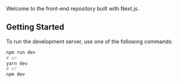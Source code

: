 Welcome to the front-end repository  built with Next.js.

## Getting Started

To run the development server, use one of the following commands:

```bash
npm run dev
# or
yarn dev
# or
npm dev
